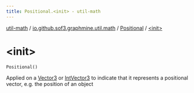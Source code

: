 ```yaml
---
title: Positional.<init> - util-math
---
```


[util-math](../../index.html) / [io.github.sof3.graphmine.util.math](../index.html) / [Positional](index.html) / [&lt;init&gt;](./-init-.html)

# &lt;init&gt;

`Positional()`

Applied on a [Vector3](../-vector3/index.html) or [IntVector3](../-int-vector3/index.html) to indicate that it represents a positional vector, e.g. the position of an
object

